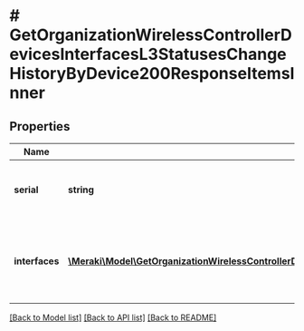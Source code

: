 # # GetOrganizationWirelessControllerDevicesInterfacesL3StatusesChangeHistoryByDevice200ResponseItemsInner

## Properties

Name | Type | Description | Notes
------------ | ------------- | ------------- | -------------
**serial** | **string** | The cloud ID of the wireless LAN controller | [optional]
**interfaces** | [**\Meraki\Model\GetOrganizationWirelessControllerDevicesInterfacesL3StatusesChangeHistoryByDevice200ResponseItemsInnerInterfacesInner[]**](GetOrganizationWirelessControllerDevicesInterfacesL3StatusesChangeHistoryByDevice200ResponseItemsInnerInterfacesInner.md) | layer 3 interfaces belongs to the wireless LAN controller | [optional]

[[Back to Model list]](../../README.md#models) [[Back to API list]](../../README.md#endpoints) [[Back to README]](../../README.md)
